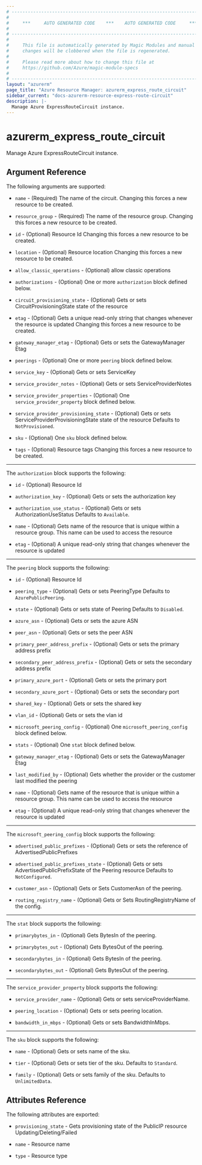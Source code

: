 ```yaml
---
# ----------------------------------------------------------------------------
#
#     ***     AUTO GENERATED CODE    ***    AUTO GENERATED CODE     ***
#
# ----------------------------------------------------------------------------
#
#     This file is automatically generated by Magic Modules and manual
#     changes will be clobbered when the file is regenerated.
#
#     Please read more about how to change this file at
#     https://github.com/Azure/magic-module-specs
#
# ----------------------------------------------------------------------------
layout: "azurerm"
page_title: "Azure Resource Manager: azurerm_express_route_circuit"
sidebar_current: "docs-azurerm-resource-express-route-circuit"
description: |-
  Manage Azure ExpressRouteCircuit instance.
---
```


# azurerm_express_route_circuit

Manage Azure ExpressRouteCircuit instance.


## Argument Reference

The following arguments are supported:

* `name` - (Required) The name of the circuit. Changing this forces a new resource to be created.

* `resource_group` - (Required) The name of the resource group. Changing this forces a new resource to be created.

* `id` - (Optional) Resource Id Changing this forces a new resource to be created.

* `location` - (Optional) Resource location Changing this forces a new resource to be created.

* `allow_classic_operations` - (Optional) allow classic operations

* `authorizations` - (Optional) One or more `authorization` block defined below.

* `circuit_provisioning_state` - (Optional) Gets or sets CircuitProvisioningState state of the resource

* `etag` - (Optional) Gets a unique read-only string that changes whenever the resource is updated Changing this forces a new resource to be created.

* `gateway_manager_etag` - (Optional) Gets or sets the GatewayManager Etag

* `peerings` - (Optional) One or more `peering` block defined below.

* `service_key` - (Optional) Gets or sets ServiceKey

* `service_provider_notes` - (Optional) Gets or sets ServiceProviderNotes

* `service_provider_properties` - (Optional) One `service_provider_property` block defined below.

* `service_provider_provisioning_state` - (Optional) Gets or sets ServiceProviderProvisioningState state of the resource Defaults to `NotProvisioned`.

* `sku` - (Optional) One `sku` block defined below.

* `tags` - (Optional) Resource tags Changing this forces a new resource to be created.

---

The `authorization` block supports the following:

* `id` - (Optional) Resource Id

* `authorization_key` - (Optional) Gets or sets the authorization key

* `authorization_use_status` - (Optional) Gets or sets AuthorizationUseStatus Defaults to `Available`.

* `name` - (Optional) Gets name of the resource that is unique within a resource group. This name can be used to access the resource

* `etag` - (Optional) A unique read-only string that changes whenever the resource is updated

---

The `peering` block supports the following:

* `id` - (Optional) Resource Id

* `peering_type` - (Optional) Gets or sets PeeringType Defaults to `AzurePublicPeering`.

* `state` - (Optional) Gets or sets state of Peering Defaults to `Disabled`.

* `azure_asn` - (Optional) Gets or sets the azure ASN

* `peer_asn` - (Optional) Gets or sets the peer ASN

* `primary_peer_address_prefix` - (Optional) Gets or sets the primary address prefix

* `secondary_peer_address_prefix` - (Optional) Gets or sets the secondary address prefix

* `primary_azure_port` - (Optional) Gets or sets the primary port

* `secondary_azure_port` - (Optional) Gets or sets the secondary port

* `shared_key` - (Optional) Gets or sets the shared key

* `vlan_id` - (Optional) Gets or sets the vlan id

* `microsoft_peering_config` - (Optional) One `microsoft_peering_config` block defined below.

* `stats` - (Optional) One `stat` block defined below.

* `gateway_manager_etag` - (Optional) Gets or sets the GatewayManager Etag

* `last_modified_by` - (Optional) Gets whether the provider or the customer last modified the peering

* `name` - (Optional) Gets name of the resource that is unique within a resource group. This name can be used to access the resource

* `etag` - (Optional) A unique read-only string that changes whenever the resource is updated


---

The `microsoft_peering_config` block supports the following:

* `advertised_public_prefixes` - (Optional) Gets or sets the reference of AdvertisedPublicPrefixes

* `advertised_public_prefixes_state` - (Optional) Gets or sets AdvertisedPublicPrefixState of the Peering resource Defaults to `NotConfigured`.

* `customer_asn` - (Optional) Gets or Sets CustomerAsn of the peering.

* `routing_registry_name` - (Optional) Gets or Sets RoutingRegistryName of the config.

---

The `stat` block supports the following:

* `primarybytes_in` - (Optional) Gets BytesIn of the peering.

* `primarybytes_out` - (Optional) Gets BytesOut of the peering.

* `secondarybytes_in` - (Optional) Gets BytesIn of the peering.

* `secondarybytes_out` - (Optional) Gets BytesOut of the peering.

---

The `service_provider_property` block supports the following:

* `service_provider_name` - (Optional) Gets or sets serviceProviderName.

* `peering_location` - (Optional) Gets or sets peering location.

* `bandwidth_in_mbps` - (Optional) Gets or sets BandwidthInMbps.

---

The `sku` block supports the following:

* `name` - (Optional) Gets or sets name of the sku.

* `tier` - (Optional) Gets or sets tier of the sku. Defaults to `Standard`.

* `family` - (Optional) Gets or sets family of the sku. Defaults to `UnlimitedData`.

## Attributes Reference

The following attributes are exported:

* `provisioning_state` - Gets provisioning state of the PublicIP resource Updating/Deleting/Failed

* `name` - Resource name

* `type` - Resource type
